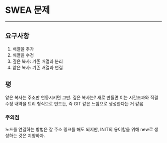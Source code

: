# SWEA 문제
----
## 요구사항
1. 배열을 추가
2. 배열을 수정
3. 깊은 복사: 기존 배열과 분리
4. 얕은 복사: 기존 배열과 연결

## 평
얕은 복사는 주소만 연동시키면 그만.
깊은 복사는? 새로 만들면 이는 시간초과와 직결
수정 내역을 트리 형식으로 만드는, 즉 GIT 같은 느낌으로 생성한다는 거 같음

### 주의점
노드를 연결하는 방법은 잘 주소 링크를 해도 되지만, 
INIT의 용이함을 위해 
new로 생성하는 것은 지양하자.

